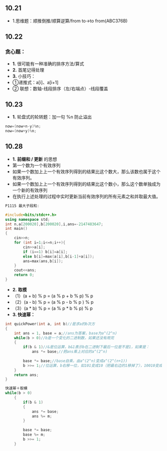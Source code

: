 ## 10.21
- 1.思维题：顺推倒推/顺算逆算/from to->to from(ABC376B)
## 10.22
### 贪心题：
- **1.** 很可能有一种准确的排序方法/算式
- **2.** 首尾记得处理
- **3.** 小技巧：
- ①递推式：a[i]、a[i+1]
- ② 联想：数轴-线段排序（左/右端点）-线段覆盖
## 10.23
- **1.** 轮盘式的轮转题：加一句 %n 防止溢出
```cpp
now=(now+n-y)%n;
now=(now+y)%n;
```
## 10.28
- **1.** **前缀和 / 更新** 的思想
- 第一个数为一个有效序列
- 如果一个数加上上一个有效序列得到的结果比这个数大，那么该数也属于这个有效序列。
- 如果一个数加上上一个有效序列得到的结果比这个数小，那么这个数单独成为一个新的有效序列
- 在执行上述处理的过程中实时更新当前有效序列的所有元素之和并取最大值。
```cpp
P1115 最大子段和:

#include<bits/stdc++.h>
using namespace std;
int n,a[200020],b[200020],i,ans=-2147483647;
int main()
{
	cin>>n;
	for (int i=1;i<=n;i++){
		cin>>a[i];
		if (i==1) b[i]=a[i];
		else b[i]=max(a[i],b[i-1]+a[i]);
		ans=max(ans,b[i]);
	}
	cout<<ans;
	return 0;
}
```
- **2.** **取模**
- （1）(a + b) % p = (a % p + b % p) % p 
- （2）(a - b) % p = (a % p - b % p ) % p
- （3）(a * b) % p = (a % p * b % p) % p
- **3. 快速幂：**
```cpp
int quickPower(int a, int b)//是求a的b次方
{
	int ans = 1, base = a;//ans为答案，base为a^(2^n)
	while(b > 0)//b是一个变化的二进制数，如果还没有用完
    {
		if(b & 1)//&是位运算，b&1表示b在二进制下最后一位是不是1，如果是：
			ans *= base;//把ans乘上对应的a^(2^n)
		
        base *= base;//base自乘，由a^(2^n)变成a^(2^(n+1))
		b >>= 1;//位运算，b右移一位，如101变成10（把最右边的1移掉了），10010变成1001。现在b在二进制下最后一位是刚刚的倒数第二位。结合上面b & 1食用更佳
	}
	return ans;
}
```
```cpp
快速幂＋取模
while(b > 0)
    {
		if(b & 1)
        {
			ans *= base;
            ans %= m;
    	}
		
        base *= base;
        base %= m;
		b >>= 1;
	}
```
